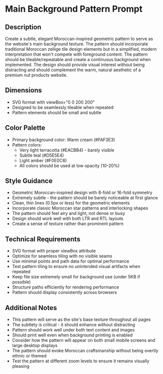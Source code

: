 # Main Background Pattern Prompt

## Description
Create a subtle, elegant Moroccan-inspired geometric pattern to serve as the website's main background texture. The pattern should incorporate traditional Moroccan zellige tile design elements but in a simplified, modern interpretation that won't compete with foreground content. The pattern should be tileable/repeatable and create a continuous background when implemented. The design should provide visual interest without being distracting and should complement the warm, natural aesthetic of a premium nut products website.

## Dimensions
- SVG format with viewBox="0 0 200 200"
- Designed to be seamlessly tileable when repeated
- Pattern elements should be small and subtle

## Color Palette
- Primary background color: Warm cream (#FAF3E3)
- Pattern colors:
  - Very light terracotta (#EACBB4) - barely visible
  - Subtle teal (#D5E5E4)
  - Light amber (#F0E0C6)
  - All colors should be used at low opacity (10-20%)

## Style Guidance
- Geometric Moroccan-inspired design with 8-fold or 16-fold symmetry
- Extremely subtle - the pattern should be barely noticeable at first glance
- Clean, thin lines (0.5px or less) for the geometric elements
- Incorporate classic Moroccan star patterns and interlocking shapes
- The pattern should feel airy and light, not dense or busy
- Design should work well with both LTR and RTL layouts
- Create a sense of texture rather than prominent pattern

## Technical Requirements
- SVG format with proper viewBox attribute
- Optimize for seamless tiling with no visible seams
- Use minimal points and path data for optimal performance
- Test pattern tiling to ensure no unintended visual artifacts when repeated
- Keep file size extremely small for background use (under 5KB if possible)
- Structure paths efficiently for rendering performance
- Pattern should display consistently across browsers

## Additional Notes
- This pattern will serve as the site's base texture throughout all pages
- The subtlety is critical - it should enhance without distracting
- Pattern should work well under both text content and images
- Should print well even when background printing is enabled
- Consider how the pattern will appear on both small mobile screens and large desktop displays
- The pattern should evoke Moroccan craftsmanship without being overtly ethnic or themed
- Test the pattern at different zoom levels to ensure it remains visually pleasing
